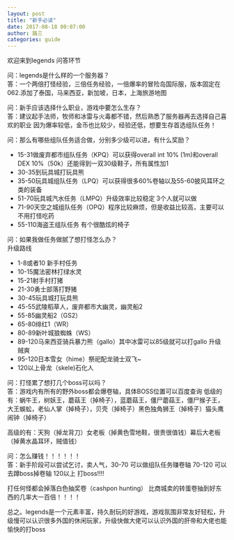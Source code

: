 ```yaml
---
layout: post
title: "新手必读"
date: 2017-08-18 00:07:00
author: 路三
categories: guide
---
```


欢迎来到legends
问答环节

问：legends是什么样的一个服务器？<br>
答：一个两倍打怪经验，三倍任务经验，一倍爆率的冒险岛国际服，版本固定在062.添加了泰国，马来西亚，新加坡，日本，上海旅游地图


问：新手应该选择什么职业，游戏中要怎么生存？<br>
答：建议起手法师，牧师和冰雷与火毒都不错，然后熟悉了服务器再去选择自己喜欢的职业
因为爆率较低，金币也比较少，经验还低，想要生存首选组队任务！

问：那么有哪些组队任务适合做，分别多少级可以进，有什么奖励？<br>
* 15-31做废弃都市组队任务（KPQ）可以获得overall int 10% (1m)和overall DEX 10%（50k）还能得到一双30级鞋子，所有属性加1
* 30-35到玩具城打玩具熊
* 35-50玩具城组队任务（LPQ）可以获得很多60%卷轴以及55-60披风耳环之类的装备
* 51-70玩具城汽水任务（LMPQ）升级效率比较稳定 3个人就可以做
* 71-90天空之城组队任务（OPQ）程序比较麻烦，但是收益比较高，主要可以不用打怪吃药
* 55-110海盗王组队任务 有个很酷炫的椅子


问：如果我做任务做腻了想打怪怎么办？<br>
升级路线
* 1-8或者10 新手村任务
* 10-15魔法密林打绿水灵
* 15-21射手村打猪
* 21-30勇士部落打野猪
* 30-45玩具城打玩具熊
* 45-55武陵稻草人，废弃都市大幽灵，幽灵船2
* 55-85幽灵船2（GS2）
* 65-80绯红1（WR）
* 80-89新叶城狼蜘蛛（WS）
* 89-120马来西亚骑兵暴力熊（gallo）其中冰雷可以85级就可以打gallo 升级贼爽
* 95-120日本雪女（hime）祭祀配龙骑士双飞~
* 120以上骨龙（skele)石化人

问：打怪累了想打几个boss可以吗？<br>
答：游戏内有所有的野外boss都会爆卷轴，具体BOSS位置可以百度查询
低级的有：蜗牛王，树妖王，蘑菇王（掉椅子），蓝蘑菇王，僵尸蘑菇王，僵尸猴子王，大王蜈蚣，老仙人掌（掉椅子），贝壳（掉椅子）黑色独角狮王（掉椅子）猫头鹰闹钟（掉椅子）

高级的有：天狗（掉龙背刀）女老板（掉黄色雪地鞋，很贵很值钱）幕后大老板（掉黄水晶耳环，贼值钱）

问：怎么赚钱！！！！！！<br>
答：新手阶段可以尝试乞讨，卖人气，30-70 可以做组队任务赚卷轴 70-120 可以去蹲boss掉卷轴 120以上 打boss!!!!


打任何怪都会掉落白色抽奖卷（cashpon hunting） 比商城卖的转蛋卷抽到好东西的几率大一百倍！！！！


总之。legends是一个元素丰富，持久耐玩的好游戏，游戏氛围非常友好轻松，升级慢可以认识很多外国的休闲玩家，升级快做大佬可以认识外国的肝帝和大佬也能愉快的打boss
